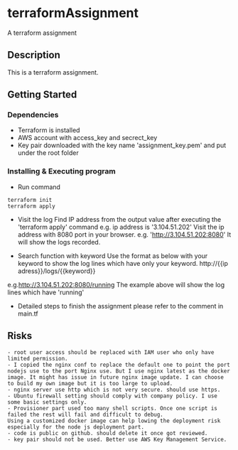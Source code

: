 # terraformAssignment
A terraform assignment

## Description

This is a terraform assignment. 

## Getting Started

### Dependencies

* Terraform is installed
* AWS account with access_key and secrect_key
* Key pair downloaded with the key name 'assignment_key.pem' and put under the root folder


### Installing & Executing program

* Run command

```
terraform init
terraform apply
```
* Visit the log
Find IP address from the output value after executing the 'terraform apply' command
e.g.  ip address is '3.104.51.202'
Visit the ip address with 8080 port in your browser. e.g. 'http://3.104.51.202:8080'
It will show the logs recorded. 

* Search function with keyword
Use the format as below with your keyword to show the log lines which have only your keyword. 
http://{{ip adress}}/logs/{{keyword}}

e.g.http://3.104.51.202:8080/running 
The example above will show the log lines which have 'running'


* Detailed steps to finish the assignment please refer to the comment in main.tf 

## Risks 
```
- root user access should be replaced with IAM user who only have limited permission. 
- I copied the nginx conf to replace the default one to point the port nodejs use to the port Nginx use. But I use nginx latest as the docker image. It might has issue in future nginx image update. I can choose to build my own image but it is too large to upload. 
- nginx server use http which is not very secure. should use https. 
- Ubuntu firewall setting should comply with company policy. I use some basic settings only. 
- Provisioner part used too many shell scripts. Once one script is failed the rest will fail and difficult to debug. 
Using a customized docker image can help lowing the deployment risk especially for the node js deployment part. 
- code is public on github. should delete it once got reviewed. 
- key pair should not be used. Better use AWS Key Management Service. 
```

